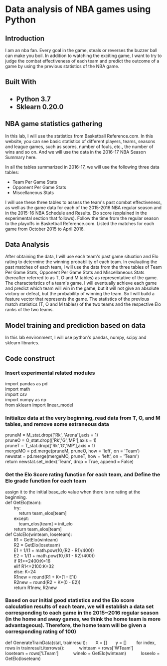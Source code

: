 <h1>Data analysis of NBA games using Python</h1>
<h2>Introduction</h2>
<p>I am an nba fan. Every goal in the game, steals or reverses the buzzer ball can make you boil. 
In addition to watching the exciting game, I want to try to judge the combat effectiveness of each team 
and predict the outcome of a game by using the previous statistics of the NBA game.</p>
<h2>Built With<h2>
  <ul>
    <li>Python 3.7</li>
    <li>Sklearn 0.20.0</li>
    </ul>
 <h2>NBA game statistics gathering</h2>
    In this lab, I will use the statistics from Basketball Reference.com. In this website, you can see basic statistics of different players, teams, seasons and league games, such as scores, number of fouls, etc., the number of wins and so on. And we will use the data in the 2016-17 NBA Season Summary here.</p>
  <p>In all the tables summarized in 2016-17, we will use the following three data tables:
  <ul>
  <li>Team Per Game Stats</li>
    <li>Opponent Per Game Stats</li>
    <li>Miscellaneous Stats</li>
  </ul>
  I will use these three tables to assess the team's past combat effectiveness, as well as the game data for each of the 2015-2016 NBA regular season and in the 2015-16 NBA Schedule and Results. Elo score (explained in the experimental section that follows). Follow the time from the regular season to the playoffs in Basketball Reference.com. Listed the matches for each game from October 2015 to April 2016.
  </p>
 <h2>Data Analysis</h2>
  After obtaining the data, I will use each team's past game situation and Elo rating to determine the winning probability of each team. In evaluating the past matches of each team, I will use the data from the three tables of Team Per Game Stats, Opponent Per Game Stats and Miscellaneous Stats (hereafter referred to as T, O and M tables) as representative of the game. The characteristics of a team's game. I will eventually achieve each game and predict which team will win in the game, but it will not give an absolute victory or defeat, but the probability of winning the team. So I will build a feature vector that represents the game. The statistics of the previous match statistics (T, O and M tables) of the two teams and the respective Elo ranks of the two teams.
<h2>Model training and prediction based on data</h2>
In this lab environment, I will use python's pandas, numpy, scipy and sklearn libraries.
<h2>Code construct</h2>
<h3>Insert experimental related modules</h3>
<p>import pandas as pd<br />
import math<br />
import csv<br />
import numpy as np<br />
from sklearn import linear_model<br />
</p>
<h3>Initialize data at the very beginning, read data from T, O, and M tables, and remove some extraneous data</h3>
<p>
    pruneM = M_stat.drop(['Rk', 'Arena'],axis = 1)<br />
    pruneO = O_stat.drop(['Rk','G','MP'],axis = 1)<br />
    pruneT = T_stat.drop(['Rk','G','MP'],axis = 1)<br />
    mergeMO = pd.merge(pruneM, pruneO, how = 'left', on = 'Team')<br />
    newstat = pd.merge(mergeMO, pruneT,  how = 'left', on = 'Team')<br />
    return newstat.set_index('Team', drop = True, append = False)<br />
</p>
<h3>Get the Elo Score rating function for each team, and Define the Elo grade function for each team</h3>
<p>assign it to the initial base_elo value when there is no rating at the beginning.<br />
def GetElo(team):<br />
&nbsp&nbsp&nbsp&nbsp&nbsp&nbsp    try:<br />
&nbsp&nbsp&nbsp&nbsp&nbsp&nbsp&nbsp&nbsp&nbsp&nbsp        return team_elos[team]<br />
&nbsp&nbsp&nbsp&nbsp&nbsp&nbsp    except:<br />
&nbsp&nbsp&nbsp&nbsp&nbsp&nbsp&nbsp&nbsp&nbsp&nbsp        team_elos[team] = init_elo<br />
&nbsp&nbsp&nbsp&nbsp&nbsp&nbsp   return team_elos[team]<br />
def CalcElo(winteam, loseteam):<br />
&nbsp&nbsp&nbsp&nbsp&nbsp&nbsp    R1 = GetElo(winteam)<br />
&nbsp&nbsp&nbsp&nbsp&nbsp&nbsp   R2 = GetElo(loseteam)<br />
&nbsp&nbsp&nbsp&nbsp&nbsp&nbsp    E1 = 1/(1 + math.pow(10,(R2 - R1)/400))<br />
&nbsp&nbsp&nbsp&nbsp&nbsp&nbsp    E2 = 1/(1 + math.pow(10,(R1 - R2)/400)) <br />  
&nbsp&nbsp&nbsp&nbsp&nbsp&nbsp    if R1>=2400:K=16<br />
&nbsp&nbsp&nbsp&nbsp&nbsp&nbsp    elif R1<=2100:K=32<br />
&nbsp&nbsp&nbsp&nbsp&nbsp&nbsp    else: K=24<br />
&nbsp&nbsp&nbsp&nbsp&nbsp&nbsp    R1new = round(R1 + K*(1 - E1))<br />
&nbsp&nbsp&nbsp&nbsp&nbsp&nbsp    R2new = round(R2 + K*(0 - E2))<br />
&nbsp&nbsp&nbsp&nbsp&nbsp&nbsp   return R1new, R2new
</p>
<h3>Based on our initial good statistics and the Elo score calculation results of each team, we will establish a data set corresponding to each game in the 2015~2016 regular season (in the home and away games, we think the home team is more advantageous). Therefore, the home team will be given a corresponding rating of 100)</h3>
<p>
  def GenerateTrainData(stat, trainresult):
  &nbsp&nbsp&nbsp&nbsp&nbsp&nbspX = []
  &nbsp&nbsp&nbsp&nbsp&nbsp&nbspy = []
  &nbsp&nbsp&nbsp&nbsp&nbsp&nbsp  for index, rows in trainresult.iterrows():
  &nbsp&nbsp&nbsp&nbsp&nbsp&nbsp&nbsp&nbsp&nbsp&nbsp        winteam = rows['WTeam']
  &nbsp&nbsp&nbsp&nbsp&nbsp&nbsp&nbsp&nbsp&nbsp&nbsp        loseteam = rows['LTeam']
   &nbsp&nbsp&nbsp&nbsp&nbsp&nbsp&nbsp&nbsp&nbsp&nbsp       winelo = GetElo(winteam)
  &nbsp&nbsp&nbsp&nbsp&nbsp&nbsp&nbsp&nbsp&nbsp&nbsp        loseelo = GetElo(loseteam)
</p>
  

